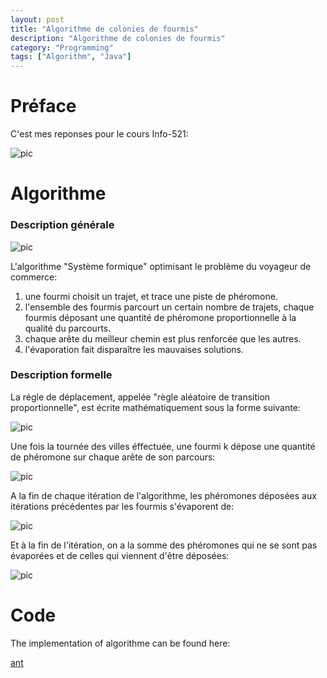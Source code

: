 ```yaml
---
layout: post
title: "Algorithme de colonies de fourmis"
description: "Algorithme de colonies de fourmis"
category: "Programming"
tags: ["Algorithm", "Java"]
---
```


# Préface

C'est mes reponses pour le cours Info-521:

![pic](http://media-cache-ec0.pinimg.com/736x/bf/af/f3/bfaff3316fe175034fa01da0d404f188.jpg)

# Algorithme

### Description générale

![pic](http://upload.wikimedia.org/wikipedia/commons/thumb/2/2a/Aco_TSP.svg/800px-Aco_TSP.svg.png)

L'algorithme "Système formique" optimisant le problème du voyageur de commerce:

1. une fourmi choisit un trajet, et trace une piste de phéromone.
2. l'ensemble des fourmis parcourt un certain nombre de trajets, chaque fourmis déposant une quantité de phéromone proportionnelle à la qualité du parcourts.
3. chaque arête du meilleur chemin est plus renforcée que les autres.
4. l'évaporation fait disparaître les mauvaises solutions.

### Description formelle

La régle de déplacement, appelée "règle aléatoire de transition proportionnelle", est écrite mathématiquement sous la forme suivante:

![pic](http://upload.wikimedia.org/math/0/7/c/07c690df6ac123d810621855ae3e01b2.png)

Une fois la tournée des villes éffectuée, une fourmi k dépose une quantité de phéromone sur chaque arête de son parcours:

![pic](http://upload.wikimedia.org/math/5/f/d/5fd80b97ad7e5517c636908754543a6a.png)

A la fin de chaque itération de l'algorithme, les phéromones déposées aux itérations précédentes par les fourmis s'évaporent de:

![pic](http://upload.wikimedia.org/math/b/7/5/b756d5ee105cb64b78fcaafec889177a.png)

Et à la fin de l'itération, on a la somme des phéromones qui ne se sont pas évaporées et de celles qui viennent d'être déposées:

![pic](http://upload.wikimedia.org/math/a/f/7/af7b60d7f88976977c04b25baef9c050.png)

# Code

The implementation of algorithme can be found here:

[ant](https://github.com/jesusjzp/python_training/tree/master/java/ant)

